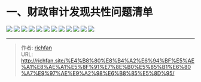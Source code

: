 # 一、财政审计发现共性问题清单

![](https://jsd.cdn.zzko.cn/gh/richffan/img@main/audit/审计发现共性问题清单/一-财政审计发现共性问题清单/财政审计发现共性问题清单_页面_001.webp)
![](https://jsd.cdn.zzko.cn/gh/richffan/img@main/audit/审计发现共性问题清单/一-财政审计发现共性问题清单/财政审计发现共性问题清单_页面_002.webp)
![](https://jsd.cdn.zzko.cn/gh/richffan/img@main/audit/审计发现共性问题清单/一-财政审计发现共性问题清单/财政审计发现共性问题清单_页面_003.webp)
![](https://jsd.cdn.zzko.cn/gh/richffan/img@main/audit/审计发现共性问题清单/一-财政审计发现共性问题清单/财政审计发现共性问题清单_页面_004.webp)
![](https://jsd.cdn.zzko.cn/gh/richffan/img@main/audit/审计发现共性问题清单/一-财政审计发现共性问题清单/财政审计发现共性问题清单_页面_005.webp)
![](https://jsd.cdn.zzko.cn/gh/richffan/img@main/audit/审计发现共性问题清单/一-财政审计发现共性问题清单/财政审计发现共性问题清单_页面_006.webp)
![](https://jsd.cdn.zzko.cn/gh/richffan/img@main/audit/审计发现共性问题清单/一-财政审计发现共性问题清单/财政审计发现共性问题清单_页面_007.webp)
![](https://jsd.cdn.zzko.cn/gh/richffan/img@main/audit/审计发现共性问题清单/一-财政审计发现共性问题清单/财政审计发现共性问题清单_页面_008.webp)
![](https://jsd.cdn.zzko.cn/gh/richffan/img@main/audit/审计发现共性问题清单/一-财政审计发现共性问题清单/财政审计发现共性问题清单_页面_009.webp)
![](https://jsd.cdn.zzko.cn/gh/richffan/img@main/audit/审计发现共性问题清单/一-财政审计发现共性问题清单/财政审计发现共性问题清单_页面_010.webp)
![](https://jsd.cdn.zzko.cn/gh/richffan/img@main/audit/审计发现共性问题清单/一-财政审计发现共性问题清单/财政审计发现共性问题清单_页面_011.webp)
![](https://jsd.cdn.zzko.cn/gh/richffan/img@main/audit/审计发现共性问题清单/一-财政审计发现共性问题清单/财政审计发现共性问题清单_页面_012.webp)



---

> 作者: [richfan](https://richfan.site/)  
> URL: http://richfan.site/%E4%B8%80%E8%B4%A2%E6%94%BF%E5%AE%A1%E8%AE%A1%E5%8F%91%E7%8E%B0%E5%85%B1%E6%80%A7%E9%97%AE%E9%A2%98%E6%B8%85%E5%8D%95/  

